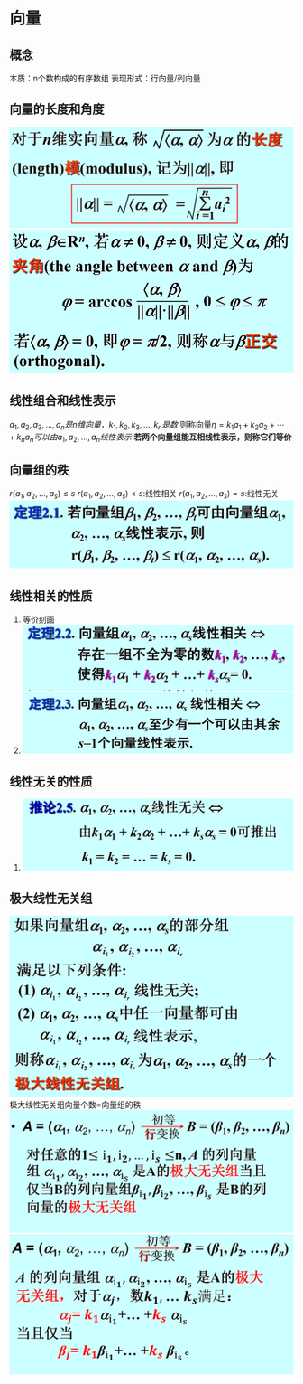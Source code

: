  # 向量
 ## 概念
 本质：n个数构成的有序数组
 表现形式：行向量/列向量

 ## 向量的长度和角度
 ![](images/2022-11-20-16-45-52.png)
![](images/2022-11-20-17-55-44.png)
 ## 线性组合和线性表示
 $a_1,a_2,a_3, \ldots ,a_n是n维向量，k_1,k_2,k_3, \ldots ,k_n是数$
 则称向量$\eta =k_1a_1+k_2a_2+ \cdots +k_n a_n 可以由a_1,a_2, \ldots ,a_n线性表示$
**若两个向量组能互相线性表示，则称它们等价**

 ## 向量组的秩
 $r(a_1,a_2, \ldots ,a_s)\le s$
 $r(a_1,a_2, \ldots ,a_s)< s$:线性相关
 $r(a_1,a_2, \ldots ,a_s)= s$:线性无关
![](images/2022-11-20-16-28-48.png)

## 线性相关的性质
1. 等价刻画![](images/2022-11-20-16-30-04.png)
2. ![](images/2022-11-20-16-32-53.png)


## 线性无关的性质
1. ![](images/2022-11-20-16-30-30.png)


## 极大线性无关组
![](images/2022-11-20-16-35-35.png)
极大线性无关组向量个数=向量组的秩
![](images/2022-11-26-19-24-30.png)![](images/2022-11-26-19-24-39.png)





 